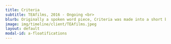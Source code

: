 ```yaml
---
title: Criteria
subtitle: TEAfilms, 2016 - Ongoing <br>
blurb: Originally a spoken word piece, Criteria was made into a short by TEAfilms. Criteria is currently circulating film festivals and has been shortlisted for several.
image: img/timeline/client/TEAfilms.jpeg
layout: default
modal-id: a-floatifications
---
```

